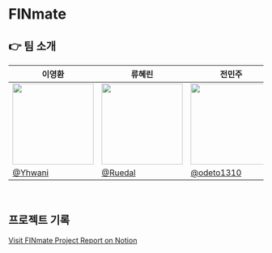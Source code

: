# FINmate
## 👉 팀 소개

| 이영환 | 류혜린 | 전민주 | 김규현 | 윤지민 | 황근원 |
| --- | --- | --- | --- | --- | --- |
| <img width="160px" src="https://avatars.githubusercontent.com/u/97424144?v=4" /> | <img width="160px" src="https://avatars.githubusercontent.com/u/170384649?v=4" /> | <img width="160px" src="https://avatars.githubusercontent.com/u/170384535?v=4" /> | <img width="160px" src="https://avatars.githubusercontent.com/u/169462726?v=4" /> | <img width="160px" src="https://avatars.githubusercontent.com/u/87742666?v=4" /> | <img width="160px" src="https://avatars.githubusercontent.com/u/99851831?v=4" /> |
| [@Yhwani](https://github.com/Yhwani) | [@Ruedal](https://github.com/Ruedal) | [@odeto1310](https://github.com/odeto1310) | [@kkkyuhyun](https://github.com/kkkyuhyun) | [@yyyygmin](https://github.com/yyyygmin) | [@hwang-won](https://github.com/hwang-won)
<br />

## 프로젝트 기록
<a href="https://telling-columnist-d6b.notion.site/KB-IT-s-Your-Life-5-FINmate-112552d86e818199a40fe993117502ff?pvs=4">Visit FINmate Project Report on Notion</a>
